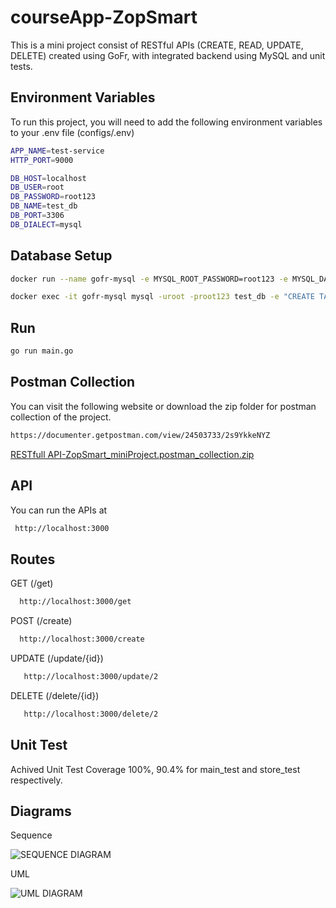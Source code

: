 
# courseApp-ZopSmart

This is a mini project consist of RESTful APIs (CREATE, READ, UPDATE, DELETE) created using GoFr, with integrated backend using MySQL and unit tests.


## Environment Variables

To run this project, you will need to add the following environment variables to your .env file (configs/.env)

```bash
APP_NAME=test-service
HTTP_PORT=9000

DB_HOST=localhost
DB_USER=root
DB_PASSWORD=root123
DB_NAME=test_db
DB_PORT=3306
DB_DIALECT=mysql
```

## Database Setup

```bash
docker run --name gofr-mysql -e MYSQL_ROOT_PASSWORD=root123 -e MYSQL_DATABASE=test_db -p 3306:3306 -d mysql:8.0.30
```
```bash
docker exec -it gofr-mysql mysql -uroot -proot123 test_db -e "CREATE TABLE courses (id INT AUTO_INCREMENT PRIMARY KEY, name VARCHAR(255) NOT NULL, price INT NOT NULL, author VARCHAR(255) NOT NULL);"
```

## Run 
```bash
go run main.go
```

## Postman Collection
You can visit the following website or download the zip folder for postman collection of the project.

```bash
https://documenter.getpostman.com/view/24503733/2s9YkkeNYZ
```
[RESTfull API-ZopSmart_miniProject.postman_collection.zip](https://github.com/Ayush09joshi/courseApp-ZopSmart/files/13697598/RESTfull.API-ZopSmart_miniProject.postman_collection.zip)


## API
You can run the APIs at 

```bash
 http://localhost:3000
```

## Routes
GET (/get)
```bash
  http://localhost:3000/get
```
POST (/create)
```bash
  http://localhost:3000/create
```
UPDATE (/update/{id})
```bash
   http://localhost:3000/update/2
```
DELETE (/delete/{id})
```bash
   http://localhost:3000/delete/2
```

## Unit Test
Achived Unit Test Coverage 100%, 90.4% for main_test and store_test respectively.

## Diagrams
Sequence

![SEQUENCE DIAGRAM](https://github.com/Ayush09joshi/courseApp-ZopSmart/assets/105715149/3932d954-159d-4c57-8e80-3738d3efd340)

UML

![UML DIAGRAM](https://github.com/Ayush09joshi/courseApp-ZopSmart/assets/105715149/6d9ce490-0e07-44a8-9b98-98fe1876f9f4)
